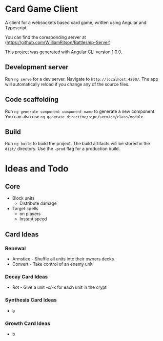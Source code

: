 # Card Game Client

A client for a websockets based card game, written using Angular and Typescript.

You can find the coresponding server at (https://github.com/WilliamRitson/Battleship-Server)

This project was generated with [Angular CLI](https://github.com/angular/angular-cli) version 1.0.0.

## Development server

Run `ng serve` for a dev server. Navigate to `http://localhost:4200/`. The app will automatically reload if you change any of the source files.

## Code scaffolding

Run `ng generate component component-name` to generate a new component. You can also use `ng generate directive/pipe/service/class/module`.

## Build

Run `ng build` to build the project. The build artifacts will be stored in the `dist/` directory. Use the `-prod` flag for a production build.

# Ideas and Todo

## Core 
    
* Block units
    * Distribute damage
* Target spells
    * on players
    * Instant speed

## Card Ideas

### Renewal
* Armstice - Shuffle all units into their owners decks
* Convert - Take control of an enemy unit

### Decay Card Ideas
* Rot - Give a unit -x/-x for each unit in the crypt

### Synthesis Card Ideas
* a

### Growth Card Ideas
* b


